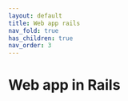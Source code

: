 ```yaml
---
layout: default
title: Web app rails
nav_fold: true 
has_children: true
nav_order: 3
---
```



# Web app in Rails

